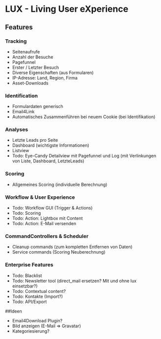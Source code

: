 # LUX - Living User eXperience

## Features

### Tracking

- Seitenaufrufe
- Anzahl der Besuche
- Pagefunnel
- Erster / Letzter Besuch
- Diverse Eigenschaften (aus Formularen)
- IP-Adresse: Land, Region, Firma
- Asset-Downloads

### Identification

- Formulardaten generisch
- Email4Link
- Automatisches Zusammenführen bei neuem Cookie (bei Identifikation)

### Analyses

- Letzte Leads pro Seite
- Dashboard (wichtigste Informationen)
- Listview
- Todo: Eye-Candy Detailview mit Pagefunnel und Log (mit Verlinkungen von Liste, Dashboard, LetzteLeads)

### Scoring

- Allgemeines Scoring (individuelle Berechnung)

### Workflow & User Experience

- Todo: Workflow GUI (Trigger & Actions)
- Todo: Scoring
- Todo: Action: Lightbox mit Content
- Todo: Action: E-Mail versenden

### CommandControllers & Scheduler

- Cleanup commands (zum kompletten Entfernen von Daten)
- Service commands (Scoring Neuberechnung)

### Enterprise Features

- Todo: Blacklist
- Todo: Newsletter tool (direct_mail ersetzen? Mit und ohne lux einsetzbar?)
- Todo: Contextual content?
- Todo: Kontakte (Import?)
- Todo: API/Export

##Ideen

- Email4Download Plugin?
- Bild anzeigen (E-Mail => Gravatar)
- Kategoriesierung?
